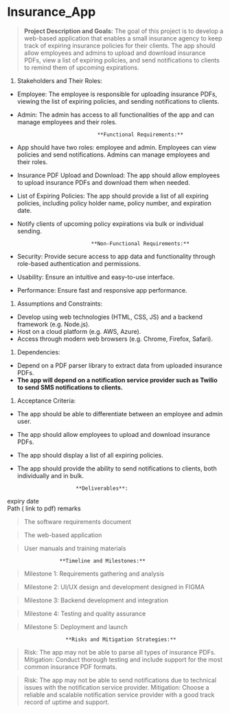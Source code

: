 # Insurance_App





> **Project Description and Goals:**
The goal of this project is to develop a web-based application that enables a small insurance agency to keep track of expiring insurance policies for their clients. The app should allow employees and admins to upload and download insurance PDFs, view a list of expiring policies, and send notifications to clients to remind them of upcoming expirations.
> 
1. Stakeholders and Their Roles:
- Employee: The employee is responsible for uploading insurance PDFs, viewing the list of expiring policies, and sending notifications to clients.
- Admin: The admin has access to all functionalities of the app and can manage employees and their roles.

                                **Functional Requirements:**

- App should have two roles: employee and admin. Employees can view policies and send notifications. Admins can manage employees and their roles.
- Insurance PDF Upload and Download: The app should allow employees to upload insurance PDFs and download them when needed.
- List of Expiring Policies: The app should provide a list of all expiring policies, including policy holder name, policy number, and expiration date.
- Notify clients of upcoming policy expirations via bulk or individual sending.

                              **Non-Functional Requirements:**

- Security: Provide secure access to app data and functionality through role-based authentication and permissions.
- Usability: Ensure an intuitive and easy-to-use interface.
- Performance: Ensure fast and responsive app performance.
1. Assumptions and Constraints:
- Develop using web technologies (HTML, CSS, JS) and a backend framework (e.g. Node.js).
- Host on a cloud platform (e.g. AWS, Azure).
- Access through modern web browsers (e.g. Chrome, Firefox, Safari).
1. Dependencies:
- Depend on a PDF parser library to extract data from uploaded insurance PDFs.
- **The app will depend on a notification service provider such as Twilio to send SMS notifications to clients.**
1. Acceptance Criteria:
- The app should be able to differentiate between an employee and admin user.
- The app should allow employees to upload and download insurance PDFs.
- The app should display a list of all expiring policies.
- The app should provide the ability to send notifications to clients, both individually and in bulk.

                         **Deliverables**:

expiry date  
Path   ( link to pdf)
remarks

> The software requirements document
> 

> The web-based application
> 

> User manuals and training materials
> 

                     **Timeline and Milestones:**

> Milestone 1: Requirements gathering and analysis
> 

> Milestone 2: UI/UX design and development designed in FIGMA
> 

> Milestone 3: Backend development and integration
> 

> Milestone 4: Testing and quality assurance
> 

> Milestone 5: Deployment and launch
> 

                       **Risks and Mitigation Strategies:**

> Risk: The app may not be able to parse all types of insurance PDFs.
Mitigation: Conduct thorough testing and include support for the most common insurance PDF formats.
> 

> Risk: The app may not be able to send notifications due to technical issues with the notification service provider.
Mitigation: Choose a reliable and scalable notification service provider with a good track record of uptime and support.

